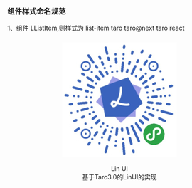 ### 组件样式命名规范
1、组件 LListItem,则样式为 list-item taro taro@next taro react


###
<p align="center">
  <!-- <a href="http://doc.mini.7yue.pro/"> -->
    <img
      class="QR-img" src="https://raw.githubusercontent.com/zhc525349965/fisher_book/master/app/image/lin-ui小程序.jpg">
  <!-- </a> -->
</p>

<div align="center"> <span class="logo" > Lin UI </span> </div>

<div class="row" />

<div align="center">
  <span class="desc" >基于Taro3.0的LinUI的实现</span>
</div>

